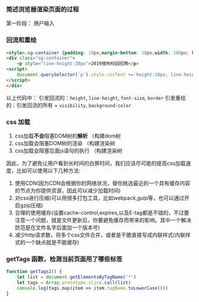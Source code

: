 ### 简述浏览器渲染页面的过程
第一阶段：
用户输入


### 回流和重绘

```html
<style>.sg-container {padding: 10px;margin-bottom: 10px;width: 100px; height: 100px;}</style>
<div class="sg-container">
    <p style="line-height:20px">2019搜狗校园招聘</p>
<script>
    document.querySelector('p').style.cssText +='height:10px; line-height:24px;font-size:20px;visibility:hidden;background-color:#00f;border:1px solid #f00';
</script>
</div>
```

以上代码中：
引发回流的：`height`, `line-height`, `font-size`, `border`
引发重绘的：引发回流的所有 + `visibility`, `background-color`


### css 加载
1. css加载**不会**阻塞DOM树的**解析** （构建dom树
2. css加载会阻塞DOM树的渲染 （构建渲染树
3. css加载会阻塞后面js语句的执行 （构建渲染树

因此，为了避免让用户看到长时间的白屏时间，我们应该尽可能的提高css加载速度，比如可以使用以下几种方法:

1. 使用CDN(因为CDN会根据你的网络状况，替你挑选最近的一个具有缓存内容的节点为你提供资源，因此可以减少加载时间)
2. 对css进行压缩(可以用很多打包工具，比如webpack,gulp等，也可以通过开启gzip压缩)
3. 合理的使用缓存(设置cache-control,expires,以及E-tag都是不错的，不过要注意一个问题，就是文件更新后，你要避免缓存而带来的影响。其中一个解决防范是在文件名字后面加一个版本号)
4. 减少http请求数，将多个css文件合并，或者是干脆直接写成内联样式(内联样式的一个缺点就是不能缓存)

### getTags 函数，检测当前页面用了哪些标签
```js
function getTags2() {
    let list = document.getElementsByTagName('*')
    let tags = Array.prototype.slice.call(list)
    console.log(tags.map(item => item.tagName.toLowerCase()))
}
```